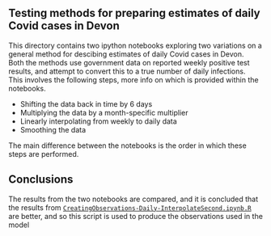 ## Testing methods for preparing estimates of daily Covid cases in Devon

This directory contains two ipython notebooks exploring two variations on a general method for descibing estimates of daily Covid cases in Devon.  
Both the methods use government data on reported weekly positive test results, and attempt to convert this to a true number of daily infections.  
This involves the following steps, more info on which is provided within the notebooks.

* Shifting the data back in time by 6 days
* Multiplying the data by a month-specific multiplier
* Linearly interpolating from weekly to daily data
* Smoothing the data

The main difference between the notebooks is the order in which these steps are performed. 

## Conclusions
The results from the two notebooks are compared, and it is concluded that the results from [`CreatingObservations-Daily-InterpolateSecond.ipynb.R`](https://github.com/Urban-Analytics/RAMP-UA/tree/Mollys_DA/experiments/calibration/observation_data/TestingMethod/CreatingObservations-Daily-InterpolateSecond.ipynb) are better, and so this script is used to produce the observations used in the model   




